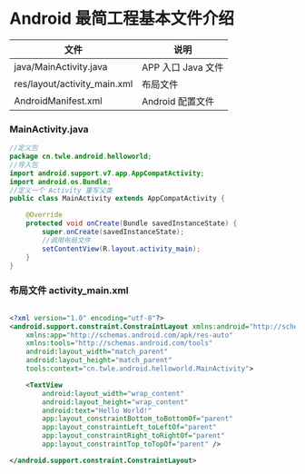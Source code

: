 # Android 最简工程基本文件介绍

| 文件                         | 说明               |
| ---------------------------- | ------------------ |
| java/MainActivity.java       | APP 入口 Java 文件 |
| res/layout/activity_main.xml | 布局文件           |
| AndroidManifest.xml          | Android 配置文件   |

### MainActivity.java

~~~java
//定义包
package cn.twle.android.helloworld;
//导入包
import android.support.v7.app.AppCompatActivity;
import android.os.Bundle;
//定义一个 Activity 重写父类
public class MainActivity extends AppCompatActivity {

    @Override
    protected void onCreate(Bundle savedInstanceState) {
        super.onCreate(savedInstanceState);
        //调用布局文件
        setContentView(R.layout.activity_main);
    }
}

~~~

### 布局文件 activity_main.xml

~~~xml

<?xml version="1.0" encoding="utf-8"?>
<android.support.constraint.ConstraintLayout xmlns:android="http://schemas.android.com/apk/res/android"
    xmlns:app="http://schemas.android.com/apk/res-auto"
    xmlns:tools="http://schemas.android.com/tools"
    android:layout_width="match_parent"
    android:layout_height="match_parent"
    tools:context="cn.twle.android.helloworld.MainActivity">

    <TextView
        android:layout_width="wrap_content"
        android:layout_height="wrap_content"
        android:text="Hello World!"
        app:layout_constraintBottom_toBottomOf="parent"
        app:layout_constraintLeft_toLeftOf="parent"
        app:layout_constraintRight_toRightOf="parent"
        app:layout_constraintTop_toTopOf="parent" />

</android.support.constraint.ConstraintLayout>
~~~



